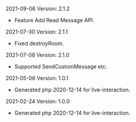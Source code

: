 2021-09-06 Version: 2.1.2
- Feature Add Read Message API.

2021-07-30 Version: 2.1.1
- Fixed destroyRoom.

2021-07-08 Version: 2.1.0
- Supported SendCustomMessage etc.

2021-05-06 Version: 1.0.1
- Generated php 2020-12-14 for live-interaction.

2021-02-24 Version: 1.0.0
- Generated php 2020-12-14 for live-interaction.

